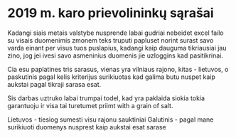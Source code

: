 # 2019 m. karo prievolininkų sąrašai

Kadangi siais metais valstybe nusprende labai gudriai nebeidet excel failo su visais duomenimis zmonem teks truputi papluset norint surast savo varda einant per visus tuos puslapius, kadangi kaip dauguma tikriausiai jau zino, jog jei ivesi savo asmeninius duomenis jie uzloggins kad pasitikrinai.

Cia esu paplatines tris sarasus, vienas yra vilniaus rajono, kitas - lietuvos, o paskutinis pagal kelis kriterijus surikiuotas kad galima butu nuspet kaip aukstai pagal tikraji sarasa esat.

Sis darbas uztruko labai trumpai todel, kad yra paklaida siokia tokia garantuoju ir visa tai turetumet priimt with a grain of salt.

Lietuvos - tiesiog sumesti visu rajonu sauktiniai
Galutinis - pagal mane surikiuoti duomenys nusprest kaip aukstai esat sarase
